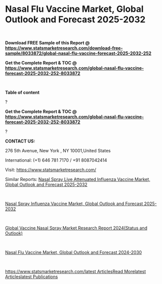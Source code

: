 <h1>Nasal Flu Vaccine Market, Global Outlook and Forecast 2025-2032</h1><br/><p><strong>Download FREE Sample of this Report @ <a href="https://www.statsmarketresearch.com/download-free-sample/8033872/global-nasal-flu-vaccine-forecast-2025-2032-252">https://www.statsmarketresearch.com/download-free-sample/8033872/global-nasal-flu-vaccine-forecast-2025-2032-252</a></strong></p>
 
 
 
 <div><b>Get the Complete Report & TOC @ <a href="https://www.statsmarketresearch.com/global-nasal-flu-vaccine-forecast-2025-2032-252-8033872">https://www.statsmarketresearch.com/global-nasal-flu-vaccine-forecast-2025-2032-252-8033872</a></b></div>
 
 
 
 <p><br />
 
 <b>Table of content</b></p>
 
 
 
 <p>? </p>
 
 
 
 <div><b>Get the Complete Report & TOC @ <a href="https://www.statsmarketresearch.com/global-nasal-flu-vaccine-forecast-2025-2032-252-8033872">https://www.statsmarketresearch.com/global-nasal-flu-vaccine-forecast-2025-2032-252-8033872</a></b></div>
 
 
 
 <p>? </p>
 
 
 
 <p><b>CONTACT US:</b><br />
 
 276 5th Avenue, New York , NY 10001,United States<br />
 
 International: (+1) 646 781 7170 / +91 8087042414<br />
 
 Visit: <a href="https://www.statsmarketresearch.com/">https://www.statsmarketresearch.com/</a><br />
 
 Similar Reports: <a href="https://www.statsmarketresearch.com/global-nasal-flu-vaccine-forecast-2025-2032-252-8033872">Nasal Spray Live Attenuated Influenza Vaccine Market, Global Outlook and Forecast 2025-2032</a><br />
 
 <br />
 
 <a href="https://www.statsmarketresearch.com/global-nasal-flu-vaccine-forecast-2025-2032-252-8033872">Nasal Spray Influenza Vaccine Market, Global Outlook and Forecast 2025-2032</a><br />
 
 <br />
 
 <a href="https://www.statsmarketresearch.com/global-nasal-flu-vaccine-forecast-2025-2032-252-8033872">Global Vaccine Nasal Spray Market Research Report 2024(Status and Outlook)</a><br />
 
 <br />
 
 <a href="https://www.statsmarketresearch.com/global-nasal-flu-vaccine-forecast-2025-2032-252-8033872">Nasal Flu Vaccine Market, Global Outlook and Forecast 2024-2030</a><br />
 
 <br />
 
 <a href="https://gyeongbokgung.com">https://www.statsmarketresearch.com/</a><a href="https://hallyeomaritime.com">latest Articles</a><a href="https://jingwansa.com">Read More</a><a href="https://nguoiviet.jp/">latest Articles</a><a href="https://www.intelmarketresearch.com/">latest Publications</a></p>